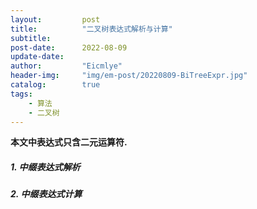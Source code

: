 ```yaml
---
layout:         post
title:          "二叉树表达式解析与计算"
subtitle:   
post-date:      2022-08-09
update-date:    
author:         "Eicmlye"
header-img:     "img/em-post/20220809-BiTreeExpr.jpg"
catalog:        true
tags:
    - 算法
    - 二叉树
---
```


**本文中表达式只含二元运算符.**

##### 1. 中缀表达式解析


##### 2. 中缀表达式计算
